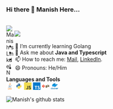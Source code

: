 ### Hi there 👋 Manish Here...


<br/>
<a href="https://www.linkedin.com/in/manish-dait-5b93a5220/">
  <img align="left" alt="Manish's LinkdeIN" width="22px" src="https://cdn.jsdelivr.net/npm/simple-icons@v3/icons/linkedin.svg" />
</a>

![](https://komarev.com/ghpvc/?username=your-github-ManishDait)
<br />

- 🌱 I’m currently learning Golang
- 💬 Ask me about **Java and Typescript**
- 📫 How to reach me: [Mail](mailto:daitmanish88@gmail.com), [LinkedIn](https://www.linkedin.com/in/manish-dait-5b93a5220/).
- 😄 Pronouns: He/Him

**Languages and Tools**<br>
<code><img height="20" src="https://raw.githubusercontent.com/github/explore/5b3600551e122a3277c2c5368af2ad5725ffa9a1/topics/java/java.png"></code>
<code><img height="20" src="https://raw.githubusercontent.com/github/explore/5c058a388828bb5fde0bcafd4bc867b5bb3f26f3/topics/python/python.png"></code>
<code><img height="20" src="https://raw.githubusercontent.com/github/explore/5c058a388828bb5fde0bcafd4bc867b5bb3f26f3/topics/javascript/javascript.png"></code>
<code><img height="20" src="https://raw.githubusercontent.com/github/explore/5c058a388828bb5fde0bcafd4bc867b5bb3f26f3/topics/typescript/typescript.png"></code>
<code><img height="20" src="https://raw.githubusercontent.com/github/explore/5c058a388828bb5fde0bcafd4bc867b5bb3f26f3/topics/git/git.png"></code>
<code><img height="20" src="https://raw.githubusercontent.com/github/explore/5c058a388828bb5fde0bcafd4bc867b5bb3f26f3/topics/docker/docker.png"></code>

![Manish's github stats](https://github-readme-stats.vercel.app/api?username=ManishDait&show_icons=true&hide_border=true)
